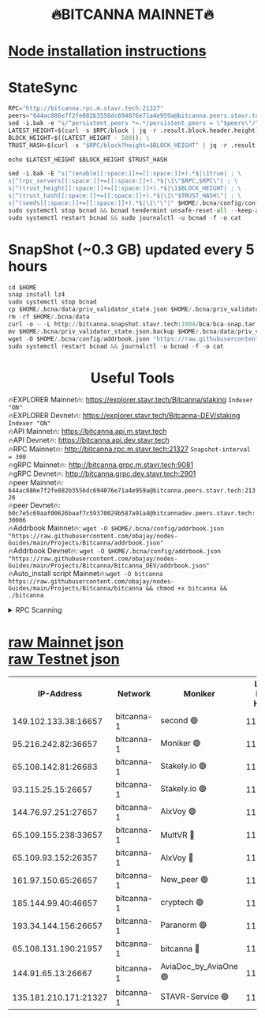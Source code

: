 <h1 align="center"> 🔥BITCANNA MAINNET🔥</h1>


[Node installation instructions](https://github.com/obajay/nodes-Guides/tree/main/Projects/Bitcanna)
=

# StateSync
```python
RPC="http://bitcanna.rpc.m.stavr.tech:21327"
peers="644ac886e7f2fe082b3556dc694076e71a4e959a@bitcanna.peers.stavr.tech:21326"
sed -i.bak -e "s/^persistent_peers *=.*/persistent_peers = \"$peers\"/" $HOME/.bcna/config/config.toml
LATEST_HEIGHT=$(curl -s $RPC/block | jq -r .result.block.header.height); \
BLOCK_HEIGHT=$((LATEST_HEIGHT - 500)); \
TRUST_HASH=$(curl -s "$RPC/block?height=$BLOCK_HEIGHT" | jq -r .result.block_id.hash)

echo $LATEST_HEIGHT $BLOCK_HEIGHT $TRUST_HASH

sed -i.bak -E "s|^(enable[[:space:]]+=[[:space:]]+).*$|\1true| ; \
s|^(rpc_servers[[:space:]]+=[[:space:]]+).*$|\1\"$RPC,$RPC\"| ; \
s|^(trust_height[[:space:]]+=[[:space:]]+).*$|\1$BLOCK_HEIGHT| ; \
s|^(trust_hash[[:space:]]+=[[:space:]]+).*$|\1\"$TRUST_HASH\"| ; \
s|^(seeds[[:space:]]+=[[:space:]]+).*$|\1\"\"|" $HOME/.bcna/config/config.toml
sudo systemctl stop bcnad && bcnad tendermint unsafe-reset-all --keep-addr-book
sudo systemctl restart bcnad && sudo journalctl -u bcnad -f -o cat
```
# SnapShot (~0.3 GB) updated every 5 hours
```python
cd $HOME
snap install lz4
sudo systemctl stop bcnad
cp $HOME/.bcna/data/priv_validator_state.json $HOME/.bcna/priv_validator_state.json.backup
rm -rf $HOME/.bcna/data
curl -o - -L http://bitcanna.snapshot.stavr.tech:1004/bca/bca-snap.tar.lz4 | lz4 -c -d - | tar -x -C $HOME/.bcna --strip-components 2
mv $HOME/.bcna/priv_validator_state.json.backup $HOME/.bcna/data/priv_validator_state.json
wget -O $HOME/.bcna/config/addrbook.json "https://raw.githubusercontent.com/obajay/nodes-Guides/main/Projects/Bitcanna/addrbook.json"
sudo systemctl restart bcnad && journalctl -u bcnad -f -o cat
```

 <h1 align="center"> Useful Tools</h1>

🔥EXPLORER Mainnet🔥:    https://explorer.stavr.tech/Bitcanna/staking          `Indexer "ON"` \
🔥EXPLORER Devnet🔥:     https://explorer.stavr.tech/Bitcanna-DEV/staking     `Indexer "ON"` \
🔥API Mainnet🔥:         https://bitcanna.api.m.stavr.tech \
🔥API Devnet🔥:          https://bitcanna.api.dev.stavr.tech \
🔥RPC Mainnet🔥:         http://bitcanna.rpc.m.stavr.tech:21327         `Snapshot-interval = 300` \
🔥gRPC Mainnet🔥:        http://bitcanna.grpc.m.stavr.tech:9081 \
🔥gRPC Devnet🔥:         http://bitcanna.grpc.dev.stavr.tech:2901 \
🔥peer Mainnet🔥:        `644ac886e7f2fe082b3556dc694076e71a4e959a@bitcanna.peers.stavr.tech:21326` \
🔥peer Devnet🔥:         `b0c7e5c69aaf00626baaf7c59370029b587a91a4@bitcannadev.peers.stavr.tech:30006` \
🔥Addrbook Mainnet🔥:    ```wget -O $HOME/.bcna/config/addrbook.json "https://raw.githubusercontent.com/obajay/nodes-Guides/main/Projects/Bitcanna/addrbook.json"``` \
🔥Addrbook Devnet🔥:    ```wget -O $HOME/.bcna/config/addrbook.json "https://raw.githubusercontent.com/obajay/nodes-Guides/main/Projects/Bitcanna/Bitcanna_DEV/addrbook.json"``` \
🔥Auto_install script Mainnet🔥:```wget -O bitcanna https://raw.githubusercontent.com/obajay/nodes-Guides/main/Projects/Bitcanna/bitcanna && chmod +x bitcanna && ./bitcanna```



<details>
<summary>RPC Scanning</summary>

<h2 align="center"> We scan nodes in real time every 4 hours. And we provide the final result of RPC endpoints.
We cannot influence the operation of these nodes in any way. </h2>


```python
If Voting Power is higher than 0 --> then the Node is a validator of the network and may be subject to attack and be a potential threat to the chain.
```
```python
We marked such validators with a red symbol
```

</details>

[raw Mainnet json](https://rpc-check.bcam.stavr.tech/bcam/rpc-bcam-result.json) \
[raw Testnet json](https://github.com/obajay/StateSync-snapshots/tree/main/Projects/Bitcanna/Rpc-Check-Testnet)
=



<table><tr><th>IP-Address</th><th>Network</th><th>Moniker</th><th>Latest Block Height</th><th>Earliest Block Height</th><th>Catching Up</th><th>Tx Index</th><th>Voting Power</th><th>Scan Time</th></tr><tr><td>149.102.133.38:16657</td><td>bitcanna-1</td><td>second 🟢</td><td>11802571</td><td>1</td><td>False</td><td>on</td><td>0</td><td>2023-12-23T11:10:07.567687191UTC</td></tr><tr><td>95.216.242.82:36657</td><td>bitcanna-1</td><td>Moniker 🟢</td><td>11802562</td><td>5776907</td><td>False</td><td>on</td><td>0</td><td>2023-12-23T11:09:13.052920410UTC</td></tr><tr><td>65.108.142.81:26683</td><td>bitcanna-1</td><td>Stakely.io 🟢</td><td>11802565</td><td>6152001</td><td>False</td><td>on</td><td>0</td><td>2023-12-23T11:09:34.606255651UTC</td></tr><tr><td>93.115.25.15:26657</td><td>bitcanna-1</td><td>Stakely.io 🟢</td><td>11802564</td><td>6520001</td><td>False</td><td>on</td><td>0</td><td>2023-12-23T11:09:28.043556808UTC</td></tr><tr><td>144.76.97.251:27657</td><td>bitcanna-1</td><td>AlxVoy 🟢</td><td>11802569</td><td>8805201</td><td>False</td><td>on</td><td>0</td><td>2023-12-23T11:09:57.872989354UTC</td></tr><tr><td>65.109.155.238:33657</td><td>bitcanna-1</td><td>MultVR 🔴</td><td>11802567</td><td>9933415</td><td>False</td><td>on</td><td>350243</td><td>2023-12-23T11:09:41.644539188UTC</td></tr><tr><td>65.109.93.152:26357</td><td>bitcanna-1</td><td>AlxVoy 🔴</td><td>11802571</td><td>10824001</td><td>False</td><td>on</td><td>1391603</td><td>2023-12-23T11:10:08.192744800UTC</td></tr><tr><td>161.97.150.65:26657</td><td>bitcanna-1</td><td>New_peer 🟢</td><td>11802565</td><td>11334001</td><td>False</td><td>on</td><td>0</td><td>2023-12-23T11:09:34.944227889UTC</td></tr><tr><td>185.144.99.40:46657</td><td>bitcanna-1</td><td>cryptech 🟢</td><td>11802561</td><td>11528001</td><td>False</td><td>on</td><td>0</td><td>2023-12-23T11:09:10.696551521UTC</td></tr><tr><td>193.34.144.156:26657</td><td>bitcanna-1</td><td>Paranorm 🟢</td><td>11802567</td><td>11645501</td><td>False</td><td>on</td><td>0</td><td>2023-12-23T11:09:46.437259354UTC</td></tr><tr><td>65.108.131.190:21957</td><td>bitcanna-1</td><td>bitcanna 🔴</td><td>11802567</td><td>11702567</td><td>False</td><td>on</td><td>408554</td><td>2023-12-23T11:09:46.174779118UTC</td></tr><tr><td>144.91.65.13:26667</td><td>bitcanna-1</td><td>AviaDoc_by_AviaOne 🟢</td><td>11802568</td><td>11795001</td><td>False</td><td>on</td><td>0</td><td>2023-12-23T11:09:53.111636939UTC</td></tr><tr><td>135.181.210.171:21327</td><td>bitcanna-1</td><td>STAVR-Service 🟢</td><td>11802569</td><td>11800201</td><td>False</td><td>on</td><td>0</td><td>2023-12-23T11:09:57.640906083UTC</td></tr></table>
